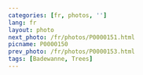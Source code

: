 ```yaml
---
categories: [fr, photos, '']
lang: fr
layout: photo
next_photo: /fr/photos/P0000151.html
picname: P0000150
prev_photo: /fr/photos/P0000153.html
tags: [Badewanne, Trees]
---
```

